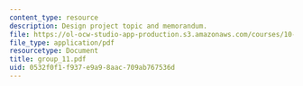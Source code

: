 ```yaml
---
content_type: resource
description: Design project topic and memorandum.
file: https://ol-ocw-studio-app-production.s3.amazonaws.com/courses/10-491-integrated-chemical-engineering-ii-spring-2006/0532f0f1f937e9a98aac709ab767536d_group_11.pdf
file_type: application/pdf
resourcetype: Document
title: group_11.pdf
uid: 0532f0f1-f937-e9a9-8aac-709ab767536d
---
```

